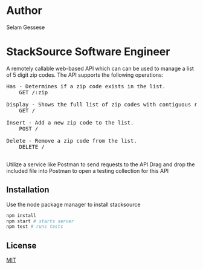 
# Author 
Selam Gessese

# StackSource Software Engineer 
A remotely callable web-based API which can can be used to manage a list of 5 digit zip codes. 
The API supports the following operations:
<pre>
Has - Determines if a zip code exists in the list. 
    GET /:zip

Display - Shows the full list of zip codes with contiguous ranges grouped in a shortened form.
    GET /

Insert - Add a new zip code to the list.
    POST /

Delete - Remove a zip code from the list.
    DELETE /

</pre>
Utilize a service like Postman to send requests to the API
Drag and drop the included file into Postman to open a testing collection for this API

## Installation
Use the node package manager to install stacksource

```bash
npm install
npm start # starts server
npm test # runs tests
```

## License
[MIT](https://choosealicense.com/licenses/mit/)



